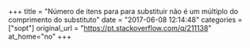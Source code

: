 +++
title = "Número de itens para para substituir não é um múltiplo do comprimento do substituto"
date = "2017-06-08 12:14:48"
categories = ["sopt"]
original_url = "https://pt.stackoverflow.com/q/211138"
at_home="no"
+++

